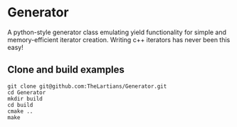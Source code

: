 # Generator
A python-style generator class emulating yield functionality for simple and memory-efficient iterator creation. Writing c++ iterators has never been this easy!

## Clone and build examples

```
git clone git@github.com:TheLartians/Generator.git
cd Generator
mkdir build
cd build
cmake ..
make
```

